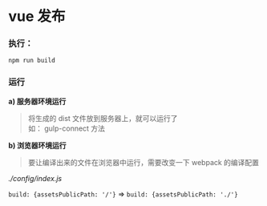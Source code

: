 # vue 发布

### 执行：
```
npm run build
```

### 运行
**a) 服务器环境运行**

>将生成的 dist 文件放到服务器上，就可以运行了\
如： gulp-connect 方法

**b) 浏览器环境运行**
> 要让编译出来的文件在浏览器中运行，需要改变一下 webpack 的编译配置

*./config/index.js*

`build: {assetsPublicPath: '/'}` => `build: {assetsPublicPath: './'}` 

